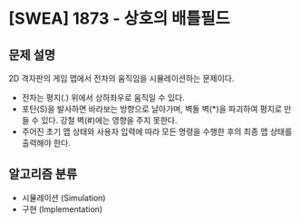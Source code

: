 # [SWEA] 1873 - 상호의 배틀필드

## 문제 설명

2D 격자판의 게임 맵에서 전차의 움직임을 시뮬레이션하는 문제이다.
- 전차는 평지(.) 위에서 상하좌우로 움직일 수 있다.
- 포탄(S)을 발사하면 바라보는 방향으로 날아가며, 벽돌 벽(*)을 파괴하여 평지로 만들 수 있다. 강철 벽(#)에는 영향을 주지 못한다.
- 주어진 초기 맵 상태와 사용자 입력에 따라 모든 명령을 수행한 후의 최종 맵 상태를 출력해야 한다.

## 알고리즘 분류

- 시뮬레이션 (Simulation)
- 구현 (Implementation)
